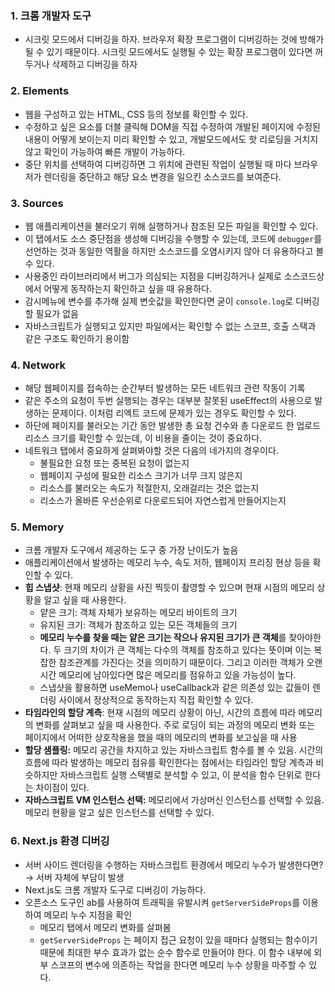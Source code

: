### 1. 크롬 개발자 도구

- 시크릿 모드에서 디버깅을 하자. 브라우저 확장 프로그램이 디버깅하는 것에 방해가 될 수 있기 때문이다. 시크릿 모드에서도 실행될 수 있는 확장 프로그램이 있다면 꺼두거나 삭제하고 디버깅을 하자

### 2.  Elements

- 웹을 구성하고 있는 HTML, CSS 등의 정보를 확인할 수 있다.
- 수정하고 싶은 요소를 더블 클릭해 DOM을 직접 수정하여 개발된 페이지에 수정된 내용이 어떻게 보이는지 미리 확인할 수 있고, 개발모드에서도 핫 리로딩을 거치지 않고 확인이 가능하여 빠른 개발이 가능하다.
- 중단 위치를 선택하여 디버깅하면 그 위치에 관련된 작업이 실행될 때 마다 브라우저가 렌더링을 중단하고 해당 요소 변경을 일으킨 소스코드를 보여준다.

### 3. Sources

- 웹 애플리케이션을 불러오기 위해 실행하거나 참조된 모든 파일을 확인할 수 있다.
- 이 탭에서도 소스 중단점을 생성해 디버깅을 수행할 수 있는데, 코드에 `debugger`를 선언하는 것과 동일한 역활을 하지만 소스코드를 오염시키지 않아 더 유용하다고 볼 수 있다.
- 사용중인 라이브러리에서 버그가 의심되는 지점을 디버깅하거나 실제로 소스코드상에서 어떻게 동작하는지 확인하고 싶을 때 유용하다.
- 감시메뉴에 변수를 추가해 실제 변숫값을 확인한다면 굳이 `console.log`로 디버깅 할 필요가 없음
- 자바스크립트가 실행되고 있지만 파일에서는 확인할 수 없는 스코프, 호출 스택과 같은 구조도 확인하기 용이함

### 4. Network

- 해당 웹페이지를 접속하는 순간부터 발생하는 모든 네트워크 관련 작동이 기록
- 같은 주소의 요청이 두번 실행되는 경우는 대부분 잘못된 useEffect의 사용으로 발생하는 문제이다. 이처럼 리엑트 코드에 문제가 있는 경우도 확인할 수 있다.
- 하단에 페이지를 불러오는 기간 동안 발생한 총 요청 건수와 총 다운로드 한 업로드 리소스 크기를 확인할 수 있는데, 이 비용을 줄이는 것이 중요하다.
- 네트워크 탭에서 중요하게 살펴봐야할 것은 다음의 네가지의 경우이다.
    - 불필요한 요청 또는 중복된 요청이 없는지
    - 웹페이지 구성에 필요한 리소스 크기가 너무 크지 않은지
    - 리소스를 불러오는 속도가 적절한지, 오래걸리는 것은 없는지
    - 리소스가 올바른 우선순위로 다운로드되어 자연스럽게 만들어지는지

### 5. Memory

- 크롬 개발자 도구에서 제공하는 도구 중 가장 난이도가 높음
- 애플리케이션에서 발생하는 메모리 누수, 속도 저하, 웹페이지 프리징 현상 등을 확인할 수 있다.
- **힙 스냅샷**: 현재 메모리 상황을 사진 찍듯이 촬영할 수 있으며 현재 시점의 메모리 상황을 알고 싶을 때 사용한다.
    - 얕은 크기: 객체 자체가 보유하는 메모리 바이트의 크기
    - 유지된 크기: 객체가 참조하고 있는 모든 객체들의 크기
    - **메모리 누수를 찾을 때는 얕은 크기는 작으나 유지된 크기가 큰 객체**를 찾아야한다. 두 크기의 차이가 큰 객체는 다수의 객체를 참조하고 있다는 뜻이며 이는 복잡한 참조관계를 가진다는 것을 의미하기 때문이다. 그리고 이러한 객체가 오랜 시간 메모리에 남아있다면 많은 메모리를 점유하고 있을 가능성이 높다.
    - 스냅샷을 활용하면 useMemo나 useCallback과 같은 의존성 있는 값들이 렌더링 사이에서 정상적으로 동작하는지 직접 확인할 수 있다.
- **타임라인의 할당 계측**: 현재 시점의 메모리 상황이 아닌, 시간의 흐름에 따라 메모리의 변화를 살펴보고 싶을 때 사용한다. 주로 로딩이 되는 과정의 메모리 변화 또는 페이지에서 어떠한 상호작용을 했을 때의 메모리의 변화를 보고싶을 때 사용
- **할당 샘플링:** 메모리 공간을 차지하고 있는 자바스크립트 함수를 볼 수 있음. 시간의 흐름에 따라 발생하는 메모리 점유를 확인한다는 점에서는 타임라인 할당 계측과 비슷하지만 자바스크립트 실행 스택별로 분석할 수 있고, 이 분석을 함수 단위로 한다는 차이점이 있다.
- **자바스크립트 VM 인스턴스 선택:** 메모리에서 가상머신 인스턴스를 선택할 수 있음. 메모리 현황을 알고 싶은 인스턴스를 선택할 수 있다.

### 6. Next.js 환경 디버깅

- 서버 사이드 렌더링을 수행하는 자바스크립트 환경에서 메모리 누수가 발생한다면? → 서버 자체에 부담이 발생
- Next.js도 크롬 개발자 도구로 디버깅이 가능하다.
- 오픈소스 도구인 ab를 사용하여 트래픽을 유발시켜 `getServerSideProps`를 이용하여 메모리 누수 지점을 확인
    - 메모리 탭에서 메모리 변화를 살펴봄
    - `getServerSideProps` 는 페이지 접근 요청이 있을 때마다 실행되는 함수이기 때문에 최대한 부수 효과가 없는 순수 함수로 만들어야 한다. 이 함수 내부에 외부 스코프의 변수에 의존하는 작업을 한다면 메모리 누수 상황을 마주할 수 있다.

